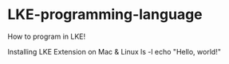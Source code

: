 # LKE-programming-language
How to program in LKE!


Installing LKE Extension on Mac & Linux
ls -l
echo "Hello, world!"
